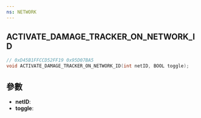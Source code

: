 ```yaml
---
ns: NETWORK
---
```

## ACTIVATE_DAMAGE_TRACKER_ON_NETWORK_ID

```c
// 0xD45B1FFCCD52FF19 0x95D07BA5
void ACTIVATE_DAMAGE_TRACKER_ON_NETWORK_ID(int netID, BOOL toggle);
```


## 參數
* **netID**: 
* **toggle**: 


